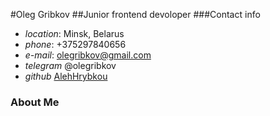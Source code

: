 #Oleg Gribkov
##Junior frontend devoloper
###Contact info
* _location_: Minsk, Belarus
* _phone_: +375297840656
* _e-mail_: olegribkov@gmail.com
* _telegram_ @olegribkov
* _github_ [AlehHrybkou](https://github.com/AlehHrybkou)
### About Me
